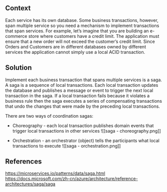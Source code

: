  ## Context
 Each service has its own database. Some business transactions, however, span multiple service so you need a mechanism to implement transactions that span services. For example, let’s imagine that you are building an e-commerce store where customers have a credit limit. The application must ensure that a new order will not exceed the customer’s credit limit. Since Orders and Customers are in different databases owned by different services the application cannot simply use a local ACID transaction.
 
 ## Solution
Implement each business transaction that spans multiple services is a saga. A saga is a sequence of local transactions. Each local transaction updates the database and publishes a message or event to trigger the next local transaction in the saga. If a local transaction fails because it violates a business rule then the saga executes a series of compensating transactions that undo the changes that were made by the preceding local transactions.

 There are two ways of coordination sagas:

-   Choreography - each local transaction publishes domain events that trigger local transactions in other services
![[saga - choreography.png]]

-   Orchestration - an orchestrator (object) tells the participants what local transactions to execute
![[saga - orchestration.png]]
 
 ## References
 https://microservices.io/patterns/data/saga.html
 https://docs.microsoft.com/zh-cn/azure/architecture/reference-architectures/saga/saga